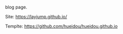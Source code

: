 ﻿blog page.

Site: https://layjump.github.io/

Templte: https://github.com/hueidou/hueidou.github.io

